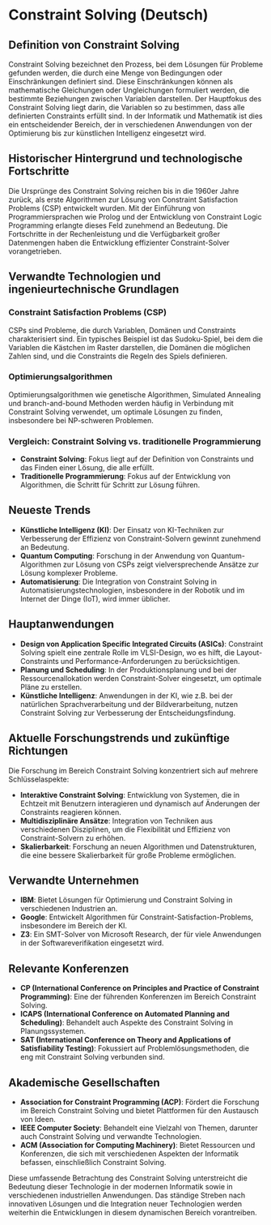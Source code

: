 # Constraint Solving (Deutsch)

## Definition von Constraint Solving

Constraint Solving bezeichnet den Prozess, bei dem Lösungen für Probleme gefunden werden, die durch eine Menge von Bedingungen oder Einschränkungen definiert sind. Diese Einschränkungen können als mathematische Gleichungen oder Ungleichungen formuliert werden, die bestimmte Beziehungen zwischen Variablen darstellen. Der Hauptfokus des Constraint Solving liegt darin, die Variablen so zu bestimmen, dass alle definierten Constraints erfüllt sind. In der Informatik und Mathematik ist dies ein entscheidender Bereich, der in verschiedenen Anwendungen von der Optimierung bis zur künstlichen Intelligenz eingesetzt wird.

## Historischer Hintergrund und technologische Fortschritte

Die Ursprünge des Constraint Solving reichen bis in die 1960er Jahre zurück, als erste Algorithmen zur Lösung von Constraint Satisfaction Problems (CSP) entwickelt wurden. Mit der Einführung von Programmiersprachen wie Prolog und der Entwicklung von Constraint Logic Programming erlangte dieses Feld zunehmend an Bedeutung. Die Fortschritte in der Rechenleistung und die Verfügbarkeit großer Datenmengen haben die Entwicklung effizienter Constraint-Solver vorangetrieben.

## Verwandte Technologien und ingenieurtechnische Grundlagen

### Constraint Satisfaction Problems (CSP)

CSPs sind Probleme, die durch Variablen, Domänen und Constraints charakterisiert sind. Ein typisches Beispiel ist das Sudoku-Spiel, bei dem die Variablen die Kästchen im Raster darstellen, die Domänen die möglichen Zahlen sind, und die Constraints die Regeln des Spiels definieren.

### Optimierungsalgorithmen

Optimierungsalgorithmen wie genetische Algorithmen, Simulated Annealing und branch-and-bound Methoden werden häufig in Verbindung mit Constraint Solving verwendet, um optimale Lösungen zu finden, insbesondere bei NP-schweren Problemen.

### Vergleich: Constraint Solving vs. traditionelle Programmierung

- **Constraint Solving**: Fokus liegt auf der Definition von Constraints und das Finden einer Lösung, die alle erfüllt.
- **Traditionelle Programmierung**: Fokus auf der Entwicklung von Algorithmen, die Schritt für Schritt zur Lösung führen.

## Neueste Trends

- **Künstliche Intelligenz (KI)**: Der Einsatz von KI-Techniken zur Verbesserung der Effizienz von Constraint-Solvern gewinnt zunehmend an Bedeutung.
- **Quantum Computing**: Forschung in der Anwendung von Quantum-Algorithmen zur Lösung von CSPs zeigt vielversprechende Ansätze zur Lösung komplexer Probleme.
- **Automatisierung**: Die Integration von Constraint Solving in Automatisierungstechnologien, insbesondere in der Robotik und im Internet der Dinge (IoT), wird immer üblicher.

## Hauptanwendungen

- **Design von Application Specific Integrated Circuits (ASICs)**: Constraint Solving spielt eine zentrale Rolle im VLSI-Design, wo es hilft, die Layout-Constraints und Performance-Anforderungen zu berücksichtigen.
- **Planung und Scheduling**: In der Produktionsplanung und bei der Ressourcenallokation werden Constraint-Solver eingesetzt, um optimale Pläne zu erstellen.
- **Künstliche Intelligenz**: Anwendungen in der KI, wie z.B. bei der natürlichen Sprachverarbeitung und der Bildverarbeitung, nutzen Constraint Solving zur Verbesserung der Entscheidungsfindung.

## Aktuelle Forschungstrends und zukünftige Richtungen

Die Forschung im Bereich Constraint Solving konzentriert sich auf mehrere Schlüsselaspekte:

- **Interaktive Constraint Solving**: Entwicklung von Systemen, die in Echtzeit mit Benutzern interagieren und dynamisch auf Änderungen der Constraints reagieren können.
- **Multidisziplinäre Ansätze**: Integration von Techniken aus verschiedenen Disziplinen, um die Flexibilität und Effizienz von Constraint-Solvern zu erhöhen.
- **Skalierbarkeit**: Forschung an neuen Algorithmen und Datenstrukturen, die eine bessere Skalierbarkeit für große Probleme ermöglichen.

## Verwandte Unternehmen

- **IBM**: Bietet Lösungen für Optimierung und Constraint Solving in verschiedenen Industrien an.
- **Google**: Entwickelt Algorithmen für Constraint-Satisfaction-Problems, insbesondere im Bereich der KI.
- **Z3**: Ein SMT-Solver von Microsoft Research, der für viele Anwendungen in der Softwareverifikation eingesetzt wird.

## Relevante Konferenzen

- **CP (International Conference on Principles and Practice of Constraint Programming)**: Eine der führenden Konferenzen im Bereich Constraint Solving.
- **ICAPS (International Conference on Automated Planning and Scheduling)**: Behandelt auch Aspekte des Constraint Solving in Planungssystemen.
- **SAT (International Conference on Theory and Applications of Satisfiability Testing)**: Fokussiert auf Problemlösungsmethoden, die eng mit Constraint Solving verbunden sind.

## Akademische Gesellschaften

- **Association for Constraint Programming (ACP)**: Fördert die Forschung im Bereich Constraint Solving und bietet Plattformen für den Austausch von Ideen.
- **IEEE Computer Society**: Behandelt eine Vielzahl von Themen, darunter auch Constraint Solving und verwandte Technologien.
- **ACM (Association for Computing Machinery)**: Bietet Ressourcen und Konferenzen, die sich mit verschiedenen Aspekten der Informatik befassen, einschließlich Constraint Solving.

Diese umfassende Betrachtung des Constraint Solving unterstreicht die Bedeutung dieser Technologie in der modernen Informatik sowie in verschiedenen industriellen Anwendungen. Das ständige Streben nach innovativen Lösungen und die Integration neuer Technologien werden weiterhin die Entwicklungen in diesem dynamischen Bereich vorantreiben.